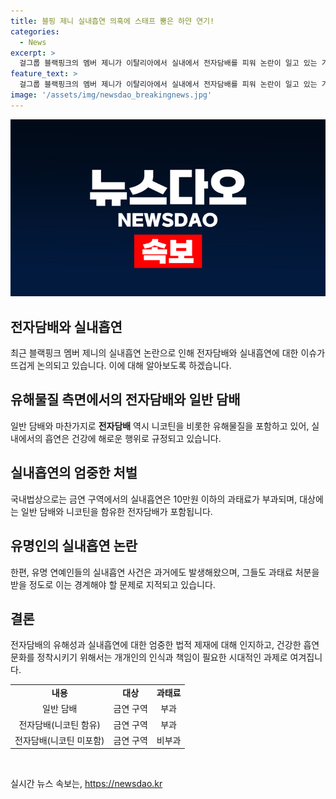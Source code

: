 ```yaml
---
title: 블핑 제니 실내흡연 의혹에 스태프 뿜은 하얀 연기!
categories:
  - News
excerpt: >
  걸그룹 블랙핑크의 멤버 제니가 이탈리아에서 실내에서 전자담배를 피워 논란이 일고 있는 가운데, 누리꾼들은 해당 행동에 대한 비판과 지지를 나누고 있다. 이에 대해 외교부를 통해 조사를 요청하는 등의 활동 또한 이뤄지고 있다. 전자담배에 대한 인식은 여전히 분분하며, 현행법상 금연 구역에서의 실내 흡연에 대해 과태료가 부과된다는 점도 지적되고 있다. 전자담배 또한 니코틴과 발암물질을 함유하고 있어 건강에 미치는 영향에 대한 우려가 제기되고 있다.
feature_text: >
  걸그룹 블랙핑크의 멤버 제니가 이탈리아에서 실내에서 전자담배를 피워 논란이 일고 있는 가운데, 누리꾼들은 해당 행동에 대한 비판과 지지를 나누고 있다. 이에 대해 외교부를 통해 조사를 요청하는 등의 활동 또한 이뤄지고 있다. 전자담배에 대한 인식은 여전히 분분하며, 현행법상 금연 구역에서의 실내 흡연에 대해 과태료가 부과된다는 점도 지적되고 있다. 전자담배 또한 니코틴과 발암물질을 함유하고 있어 건강에 미치는 영향에 대한 우려가 제기되고 있다.
image: '/assets/img/newsdao_breakingnews.jpg'
---
```


<p><img src="/assets/img/newsdao_breakingnews.jpg" alt="cryptoinkorea 속보" /></p>

<h2 data-ke-size="size26">전자담배와 실내흡연</h2>

<p data-ke-size="size16">최근 블랙핑크 멤버 제니의 실내흡연 논란으로 인해 전자담배와 실내흡연에 대한 이슈가 뜨겁게 논의되고 있습니다. 이에 대해 알아보도록 하겠습니다.</p>

<h2 data-ke-size="size24">유해물질 측면에서의 전자담배와 일반 담배</h2>

<p data-ke-size="size16">일반 담배와 마찬가지로 <b>전자담배</b> 역시 니코틴을 비롯한 유해물질을 포함하고 있어, 실내에서의 흡연은 건강에 해로운 행위로 규정되고 있습니다.</p>

<h2 data-ke-size="size24">실내흡연의 엄중한 처벌</h2>

<p data-ke-size="size16">국내법상으로는 금연 구역에서의 실내흡연은 10만원 이하의 과태료가 부과되며, 대상에는 일반 담배와 니코틴을 함유한 전자담배가 포함됩니다.</p>

<h2 data-ke-size="size24">유명인의 실내흡연 논란</h2>

<p data-ke-size="size16">한편, 유명 연예인들의 실내흡연 사건은 과거에도 발생해왔으며, 그들도 과태료 처분을 받을 정도로 이는 경계해야 할 문제로 지적되고 있습니다.</p>

<h2 data-ke-size="size24">결론</h2>

<p data-ke-size="size16">전자담배의 유해성과 실내흡연에 대한 엄중한 법적 제재에 대해 인지하고, 건강한 흡연 문화를 정착시키기 위해서는 개개인의 인식과 책임이 필요한 시대적인 과제로 여겨집니다.</p>

<table>
  <tbody>
    <tr>
      <td style="text-align: center; height: 17px;"><b>내용</b></td>
      <td style="text-align: center; height: 17px;"><b>대상</b></td>
      <td style="text-align: center; height: 17px;"><b>과태료</b></td>
    </tr>
    <tr>
      <td style="text-align: center; height: 17px;">일반 담배</td>
      <td style="text-align: center; height: 17px;">금연 구역</td>
      <td style="text-align: center; height: 17px;">부과</td>
    </tr>
    <tr>
      <td style="text-align: center; height: 17px;">전자담배(니코틴 함유)</td>
      <td style="text-align: center; height: 17px;">금연 구역</td>
      <td style="text-align: center; height: 17px;">부과</td>
    </tr>
    <tr>
      <td style="text-align: center; height: 17px;">전자담배(니코틴 미포함)</td>
      <td style="text-align: center; height: 17px;">금연 구역</td>
      <td style="text-align: center; height: 17px;">비부과</td>
    </tr>
  </tbody>
</table>

<p data-ke-size="size16">&nbsp;</p>
실시간 뉴스 속보는, <a href="https://newsdao.kr" rel="dofollow">https://newsdao.kr</a>


